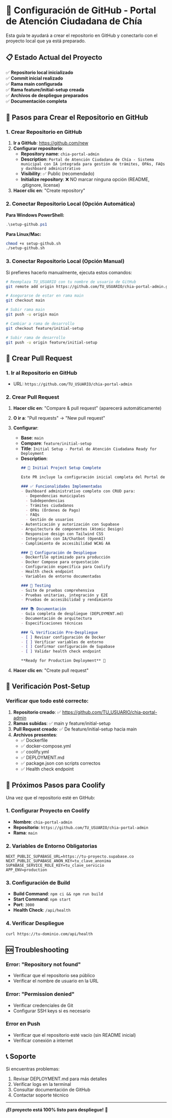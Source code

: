 # 🚀 Configuración de GitHub - Portal de Atención Ciudadana de Chía

Esta guía te ayudará a crear el repositorio en GitHub y conectarlo con el proyecto local que ya está preparado.

## 📋 Estado Actual del Proyecto

✅ **Repositorio local inicializado**  
✅ **Commit inicial realizado**  
✅ **Rama main configurada**  
✅ **Rama feature/initial-setup creada**  
✅ **Archivos de despliegue preparados**  
✅ **Documentación completa**  

## 🔧 Pasos para Crear el Repositorio en GitHub

### 1. Crear Repositorio en GitHub

1. **Ir a GitHub**: https://github.com/new
2. **Configurar repositorio**:
   - **Repository name**: `chia-portal-admin`
   - **Description**: `Portal de Atención Ciudadana de Chía - Sistema municipal con IA integrada para gestión de trámites, OPAs, FAQs y dashboard administrativo`
   - **Visibility**: ✅ Public (recomendado)
   - **Initialize repository**: ❌ NO marcar ninguna opción (README, .gitignore, license)
3. **Hacer clic en**: "Create repository"

### 2. Conectar Repositorio Local (Opción Automática)

**Para Windows PowerShell:**
```powershell
.\setup-github.ps1
```

**Para Linux/Mac:**
```bash
chmod +x setup-github.sh
./setup-github.sh
```

### 3. Conectar Repositorio Local (Opción Manual)

Si prefieres hacerlo manualmente, ejecuta estos comandos:

```bash
# Reemplaza TU_USUARIO con tu nombre de usuario de GitHub
git remote add origin https://github.com/TU_USUARIO/chia-portal-admin.git

# Asegurarse de estar en rama main
git checkout main

# Subir rama main
git push -u origin main

# Cambiar a rama de desarrollo
git checkout feature/initial-setup

# Subir rama de desarrollo
git push -u origin feature/initial-setup
```

## 🔀 Crear Pull Request

### 1. Ir al Repositorio en GitHub
- URL: `https://github.com/TU_USUARIO/chia-portal-admin`

### 2. Crear Pull Request
1. **Hacer clic en**: "Compare & pull request" (aparecerá automáticamente)
2. **O ir a**: "Pull requests" → "New pull request"
3. **Configurar**:
   - **Base**: `main`
   - **Compare**: `feature/initial-setup`
   - **Title**: `Initial Setup - Portal de Atención Ciudadana Ready for Deployment`
   - **Description**:
     ```markdown
     ## 🚀 Initial Project Setup Complete
     
     Este PR incluye la configuración inicial completa del Portal de Atención Ciudadana de Chía, listo para despliegue en producción.
     
     ### ✅ Funcionalidades Implementadas
     - Dashboard administrativo completo con CRUD para:
       - Dependencias municipales
       - Subdependencias
       - Trámites ciudadanos
       - OPAs (Órdenes de Pago)
       - FAQs
       - Gestión de usuarios
     - Autenticación y autorización con Supabase
     - Arquitectura de componentes (Atomic Design)
     - Responsive design con Tailwind CSS
     - Integración con IA/Chatbot (OpenAI)
     - Cumplimiento de accesibilidad WCAG AA
     
     ### 🐳 Configuración de Despliegue
     - Dockerfile optimizado para producción
     - Docker Compose para orquestación
     - Configuración específica para Coolify
     - Health check endpoint
     - Variables de entorno documentadas
     
     ### 🧪 Testing
     - Suite de pruebas comprehensiva
     - Pruebas unitarias, integración y E2E
     - Pruebas de accesibilidad y rendimiento
     
     ### 📚 Documentación
     - Guía completa de despliegue (DEPLOYMENT.md)
     - Documentación de arquitectura
     - Especificaciones técnicas
     
     ### 🔍 Verificación Pre-Despliegue
     - [ ] Revisar configuración de Docker
     - [ ] Verificar variables de entorno
     - [ ] Confirmar configuración de Supabase
     - [ ] Validar health check endpoint
     
     **Ready for Production Deployment** 🚀
     ```

4. **Hacer clic en**: "Create pull request"

## 🎯 Verificación Post-Setup

### Verificar que todo esté correcto:

1. **Repositorio creado**: ✅ https://github.com/TU_USUARIO/chia-portal-admin
2. **Ramas subidas**: ✅ main y feature/initial-setup
3. **Pull Request creado**: ✅ De feature/initial-setup hacia main
4. **Archivos presentes**:
   - ✅ Dockerfile
   - ✅ docker-compose.yml
   - ✅ coolify.yml
   - ✅ DEPLOYMENT.md
   - ✅ package.json con scripts correctos
   - ✅ Health check endpoint

## 🚀 Próximos Pasos para Coolify

Una vez que el repositorio esté en GitHub:

### 1. Configurar Proyecto en Coolify
- **Nombre**: `chia-portal-admin`
- **Repositorio**: `https://github.com/TU_USUARIO/chia-portal-admin`
- **Rama**: `main`

### 2. Variables de Entorno Obligatorias
```env
NEXT_PUBLIC_SUPABASE_URL=https://tu-proyecto.supabase.co
NEXT_PUBLIC_SUPABASE_ANON_KEY=tu_clave_anonima
SUPABASE_SERVICE_ROLE_KEY=tu_clave_servicio
APP_ENV=production
```

### 3. Configuración de Build
- **Build Command**: `npm ci && npm run build`
- **Start Command**: `npm start`
- **Port**: `3000`
- **Health Check**: `/api/health`

### 4. Verificar Despliegue
```bash
curl https://tu-dominio.com/api/health
```

## 🆘 Troubleshooting

### Error: "Repository not found"
- Verificar que el repositorio sea público
- Verificar el nombre de usuario en la URL

### Error: "Permission denied"
- Verificar credenciales de Git
- Configurar SSH keys si es necesario

### Error en Push
- Verificar que el repositorio esté vacío (sin README inicial)
- Verificar conexión a internet

## 📞 Soporte

Si encuentras problemas:
1. Revisar DEPLOYMENT.md para más detalles
2. Verificar logs en la terminal
3. Consultar documentación de GitHub
4. Contactar soporte técnico

---

**¡El proyecto está 100% listo para despliegue!** 🎉
